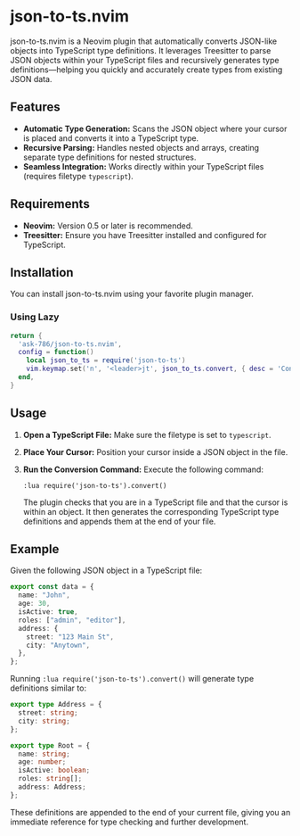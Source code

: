# json-to-ts.nvim

json-to-ts.nvim is a Neovim plugin that automatically converts JSON-like objects into TypeScript type definitions. It leverages Treesitter to parse JSON objects within your TypeScript files and recursively generates type definitions—helping you quickly and accurately create types from existing JSON data.

## Features

- **Automatic Type Generation:** Scans the JSON object where your cursor is placed and converts it into a TypeScript type.
- **Recursive Parsing:** Handles nested objects and arrays, creating separate type definitions for nested structures.
- **Seamless Integration:** Works directly within your TypeScript files (requires filetype `typescript`).

## Requirements

- **Neovim:** Version 0.5 or later is recommended.
- **Treesitter:** Ensure you have Treesitter installed and configured for TypeScript.

## Installation

You can install json-to-ts.nvim using your favorite plugin manager.

### Using Lazy

```lua
return {
  'ask-786/json-to-ts.nvim',
  config = function()
    local json_to_ts = require('json-to-ts')
    vim.keymap.set('n', '<leader>jt', json_to_ts.convert, { desc = 'Convert JSON to TS' })
  end,
}
```

## Usage

1. **Open a TypeScript File:**
   Make sure the filetype is set to `typescript`.

2. **Place Your Cursor:**
   Position your cursor inside a JSON object in the file.

3. **Run the Conversion Command:**
   Execute the following command:
   ```vim
   :lua require('json-to-ts').convert()
   ```
   The plugin checks that you are in a TypeScript file and that the cursor is within an object. It then generates the corresponding TypeScript type definitions and appends them at the end of your file.

## Example

Given the following JSON object in a TypeScript file:

```typescript
export const data = {
  name: "John",
  age: 30,
  isActive: true,
  roles: ["admin", "editor"],
  address: {
    street: "123 Main St",
    city: "Anytown",
  },
};
```

Running `:lua require('json-to-ts').convert()` will generate type definitions similar to:

```typescript
export type Address = {
  street: string;
  city: string;
};

export type Root = {
  name: string;
  age: number;
  isActive: boolean;
  roles: string[];
  address: Address;
};
```

These definitions are appended to the end of your current file, giving you an immediate reference for type checking and further development.
